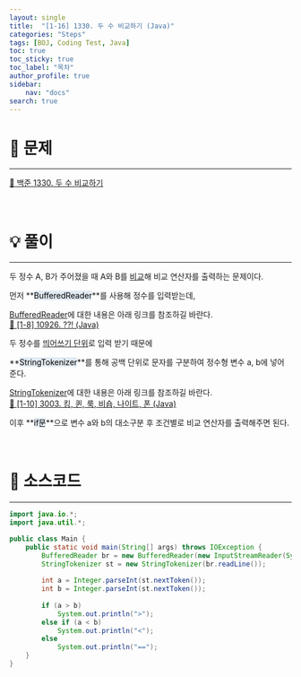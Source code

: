 ```yaml
---
layout: single
title:  "[1-16] 1330. 두 수 비교하기 (Java)"
categories: "Steps" 
tags: [BOJ, Coding Test, Java]
toc: true
toc_sticky: true
toc_label: "목차"
author_profile: true
sidebar:
    nav: "docs"
search: true
---
```


# 🔎 문제
<hr/>

[🔗 백준 1330. 두 수 비교하기](https://www.acmicpc.net/problem/1330)
<br/><br/><br/>

# 💡 풀이
<hr/>

두 정수 A, B가 주어졌을 때 A와 B를 <u>비교</u>해 비교 연산자를 출력하는 문제이다.

먼저 **<mark style='background-color: #E1EAF3'>BufferedReader</mark>**를 사용해 정수를 입력받는데,

<u>BufferedReader</u>에 대한 내용은 아래 링크를 참조하길 바란다.<br/>
[🔗 [1-8] 10926. ??! (Java)](https://onecosy.github.io/steps/BOJ06/)

두 정수를 <u>띄어쓰기 단위</u>로 입력 받기 때문에

**<mark style='background-color: #E1EAF3'>StringTokenizer</mark>**를 통해 공백 단위로 문자를 구분하여 정수형 변수 a, b에 넣어준다.

<u>StringTokenizer</u>에 대한 내용은 아래 링크를 참조하길 바란다.<br/>
[🔗 [1-10] 3003. 킹, 퀸, 룩, 비숍, 나이트, 폰 (Java)](https://onecosy.github.io/steps/BOJ08/)

이후 **<mark style='background-color: #E1EAF3'>if문</mark>**으로 변수 a와 b의 대소구분 후 조건별로 비교 연산자를 출력해주면 된다.
<br/><br/><br/>

# 📃 소스코드
<hr/>

```java
import java.io.*;
import java.util.*;

public class Main {
    public static void main(String[] args) throws IOException {
        BufferedReader br = new BufferedReader(new InputStreamReader(System.in));
        StringTokenizer st = new StringTokenizer(br.readLine());
        
        int a = Integer.parseInt(st.nextToken());
        int b = Integer.parseInt(st.nextToken());
        
        if (a > b)
        	System.out.println(">");
        else if (a < b)
        	System.out.println("<");
        else
        	System.out.println("==");        
    }
}
```